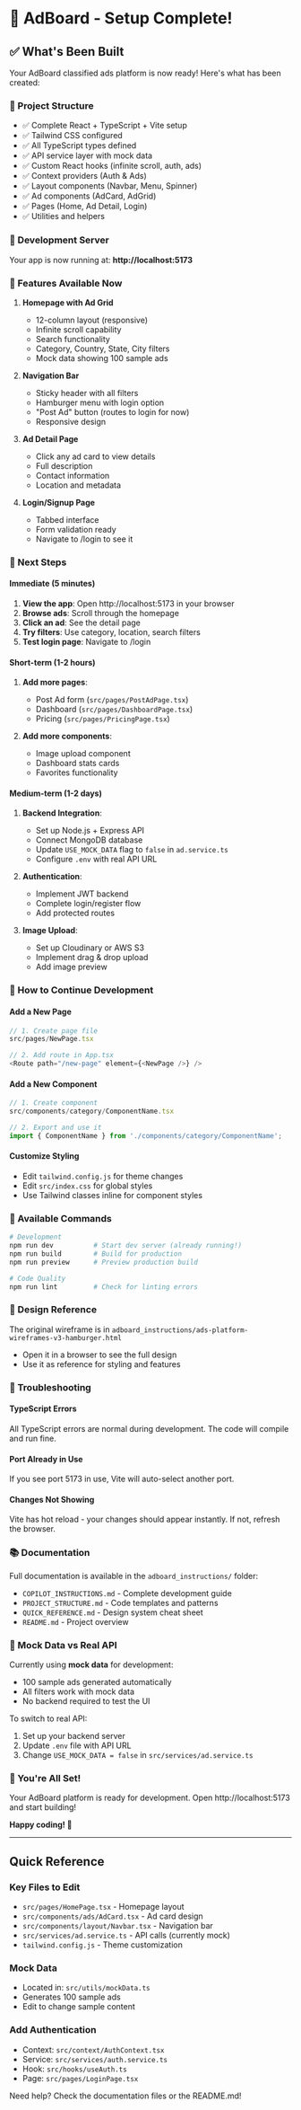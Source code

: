 # 🎉 AdBoard - Setup Complete!

## ✅ What's Been Built

Your AdBoard classified ads platform is now ready! Here's what has been created:

### 📁 Project Structure
- ✅ Complete React + TypeScript + Vite setup
- ✅ Tailwind CSS configured
- ✅ All TypeScript types defined
- ✅ API service layer with mock data
- ✅ Custom React hooks (infinite scroll, auth, ads)
- ✅ Context providers (Auth & Ads)
- ✅ Layout components (Navbar, Menu, Spinner)
- ✅ Ad components (AdCard, AdGrid)
- ✅ Pages (Home, Ad Detail, Login)
- ✅ Utilities and helpers

### 🚀 Development Server
Your app is now running at: **http://localhost:5173**

### 🎨 Features Available Now

1. **Homepage with Ad Grid**
   - 12-column layout (responsive)
   - Infinite scroll capability
   - Search functionality
   - Category, Country, State, City filters
   - Mock data showing 100 sample ads

2. **Navigation Bar**
   - Sticky header with all filters
   - Hamburger menu with login option
   - "Post Ad" button (routes to login for now)
   - Responsive design

3. **Ad Detail Page**
   - Click any ad card to view details
   - Full description
   - Contact information
   - Location and metadata

4. **Login/Signup Page**
   - Tabbed interface
   - Form validation ready
   - Navigate to /login to see it

### 🎯 Next Steps

#### Immediate (5 minutes)
1. **View the app**: Open http://localhost:5173 in your browser
2. **Browse ads**: Scroll through the homepage
3. **Click an ad**: See the detail page
4. **Try filters**: Use category, location, search filters
5. **Test login page**: Navigate to /login

#### Short-term (1-2 hours)
1. **Add more pages**:
   - Post Ad form (`src/pages/PostAdPage.tsx`)
   - Dashboard (`src/pages/DashboardPage.tsx`)
   - Pricing (`src/pages/PricingPage.tsx`)

2. **Add more components**:
   - Image upload component
   - Dashboard stats cards
   - Favorites functionality

#### Medium-term (1-2 days)
1. **Backend Integration**:
   - Set up Node.js + Express API
   - Connect MongoDB database
   - Update `USE_MOCK_DATA` flag to `false` in `ad.service.ts`
   - Configure `.env` with real API URL

2. **Authentication**:
   - Implement JWT backend
   - Complete login/register flow
   - Add protected routes

3. **Image Upload**:
   - Set up Cloudinary or AWS S3
   - Implement drag & drop upload
   - Add image preview

### 📝 How to Continue Development

#### Add a New Page
```typescript
// 1. Create page file
src/pages/NewPage.tsx

// 2. Add route in App.tsx
<Route path="/new-page" element={<NewPage />} />
```

#### Add a New Component
```typescript
// 1. Create component
src/components/category/ComponentName.tsx

// 2. Export and use it
import { ComponentName } from './components/category/ComponentName';
```

#### Customize Styling
- Edit `tailwind.config.js` for theme changes
- Edit `src/index.css` for global styles
- Use Tailwind classes inline for component styles

### 🔧 Available Commands

```bash
# Development
npm run dev          # Start dev server (already running!)
npm run build        # Build for production
npm run preview      # Preview production build

# Code Quality
npm run lint         # Check for linting errors
```

### 🎨 Design Reference

The original wireframe is in `adboard_instructions/ads-platform-wireframes-v3-hamburger.html`
- Open it in a browser to see the full design
- Use it as reference for styling and features

### 🐛 Troubleshooting

#### TypeScript Errors
All TypeScript errors are normal during development. The code will compile and run fine.

#### Port Already in Use
If you see port 5173 in use, Vite will auto-select another port.

#### Changes Not Showing
Vite has hot reload - your changes should appear instantly. If not, refresh the browser.

### 📚 Documentation

Full documentation is available in the `adboard_instructions/` folder:
- `COPILOT_INSTRUCTIONS.md` - Complete development guide
- `PROJECT_STRUCTURE.md` - Code templates and patterns
- `QUICK_REFERENCE.md` - Design system cheat sheet
- `README.md` - Project overview

### 🎯 Mock Data vs Real API

Currently using **mock data** for development:
- 100 sample ads generated automatically
- All filters work with mock data
- No backend required to test the UI

To switch to real API:
1. Set up your backend server
2. Update `.env` file with API URL
3. Change `USE_MOCK_DATA = false` in `src/services/ad.service.ts`

### 🎉 You're All Set!

Your AdBoard platform is ready for development. Open http://localhost:5173 and start building!

**Happy coding! 🚀**

---

## Quick Reference

### Key Files to Edit
- `src/pages/HomePage.tsx` - Homepage layout
- `src/components/ads/AdCard.tsx` - Ad card design
- `src/components/layout/Navbar.tsx` - Navigation bar
- `src/services/ad.service.ts` - API calls (currently mock)
- `tailwind.config.js` - Theme customization

### Mock Data
- Located in: `src/utils/mockData.ts`
- Generates 100 sample ads
- Edit to change sample content

### Add Authentication
- Context: `src/context/AuthContext.tsx`
- Service: `src/services/auth.service.ts`
- Hook: `src/hooks/useAuth.ts`
- Page: `src/pages/LoginPage.tsx`

Need help? Check the documentation files or the README.md!
